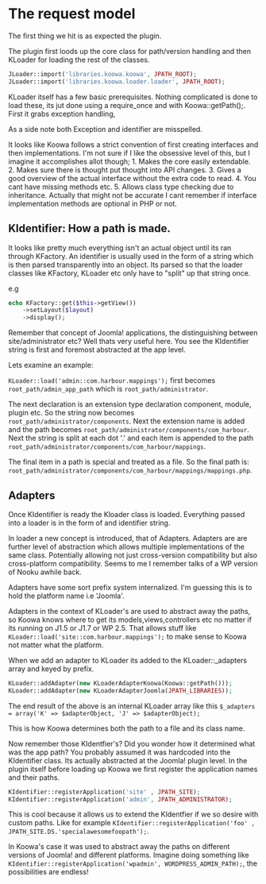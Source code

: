 # The request model

The first thing we hit is as expected the plugin.

The plugin first loods up the core class for path/version handling and then KLoader for loading the rest of the classes.

```php 
JLoader::import('libraries.koowa.koowa', JPATH_ROOT); 
JLoader::import('libraries.koowa.loader.loader', JPATH_ROOT);
```

KLoader itself has a few basic prerequisites. Nothing complicated is done to load these, its jut done using a require_once
and with Koowa::getPath();. First it grabs exception handling,

As a side note both Exception and identifier are misspelled.

It looks like Koowa follows a strict convention of first creating interfaces and then implementations. I'm not sure if I like
the obsessive level of this, but I imagine it accomplishes allot though; 1. Makes the core easily extendable. 2. Makes sure
there is thought put thought into API changes. 3. Gives a good overview of the actual interface without the extra code to
read. 4. You cant have missing methods etc. 5. Allows class type checking due to inheritance. Actually that might not be
accurate I cant remember if interface implementation methods are optional in PHP or not.

## KIdentifier: How a path is made.

It looks like pretty much everything isn't an actual object until its ran through KFactory. An identifier is usually used in
the form of a string which is then parsed transparently into an object. Its parsed so that the loader classes like KFactory,
KLoader etc only have to "split" up that string once. 

e.g

```php
echo KFactory::get($this->getView())
    ->setLayout($layout)
    ->display();
```

Remember that concept of Joomla! applications, the distinguishing between site/administrator etc? Well thats very useful
here. You see the KIdentifier string is first and foremost abstracted at the app level. 

Lets examine an example:      

`KLoader::load('admin::com.harbour.mappings');` first becomes `root_path/admin_app_path` which is `root_path/administrator`.
                                                                        
The next declaration is an extension type declaration component, module, plugin etc. So the string now becomes
`root_path/administrator/components`. Next the extension name is added and the path becomes
`root_path/administrator/components/com_harbour`. Next the string is split at each dot '.' and each item is appended to the
path `root_path/administrator/components/com_harbour/mappings`.

The final item in a path is special and treated as a file. So the final path is:
`root_path/administrator/components/com_harbour/mappings/mappings.php`.   
 
## Adapters

Once KIdentifier is ready the Kloader class is loaded. Everything passed into a loader is in the form of and identifier string.

In loader a new concept is introduced, that of Adapters. Adapters are
are further level of abstraction which allows multiple implementations of the same class. Potentially allowing not just
cross-version compatibility but also cross-platform compatibility. Seems to me I remember talks of a WP version of Nooku
awhile back.   

Adapters have some sort prefix system internalized. I'm guessing this is to hold the platform name i.e 'Joomla'.  

Adapters in the context of KLoader's are used to abstract away the paths, so Koowa knows where to get its
models,views,controllers etc no matter if its running on J1.5 or J1.7 or WP 2.5. That allows stuff like
`KLoader::load('site::com.harbour.mappings');` to make sense to Koowa not matter what the platform.    


When we add an adapter to KLoader its added to the KLoader::_adapters array and keyed by prefix. 
     
```php  
KLoader::addAdapter(new KLoaderAdapterKoowa(Koowa::getPath()));
KLoader::addAdapter(new KLoaderAdapterJoomla(JPATH_LIBRARIES));
```     

The end result of the above is an internal KLoader array like this `$_adapters = array('K' => $adapterObject, 'J' => $adapterObject);`

This is how Koowa determines both the path to a file and its class name.
                       
Now remember those KIdentfier's? Did you wonder how it determined what was the app path? You probably assumed it was
hardcoded into the KIdentifier class. Its actually abstracted at the Joomla! plugin level. In the plugin itself before
loading up Koowa we first register the application names and their paths.

```php
KIdentifier::registerApplication('site' , JPATH_SITE);
KIdentifier::registerApplication('admin', JPATH_ADMINISTRATOR);
```  

This is cool because it allows us to extend the KIdentfier if we so desire with custom paths. Like for example
`KIdentifier::registerApplication('foo' , JPATH_SITE.DS.'specialawesomefoopath');`. 

In Koowa's case it was used to abstract away the paths on different versions of Joomla! and different platforms. Imagine
doing something like `KIdentifier::registerApplication('wpadmin', WORDPRESS_ADMIN_PATH);`, the possibilities are endless!